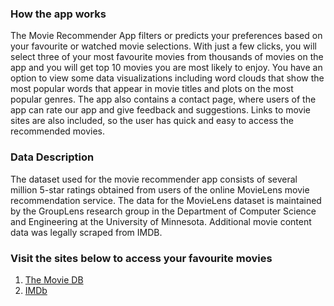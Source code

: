  ### How the app works
 
The Movie Recommender App filters or predicts your preferences based on your favourite or watched movie selections. With just a few clicks, you will select three of your most favourite movies from thousands of movies on the app and you will get top 10 movies you are most likely to enjoy.
You have an option to view some data visualizations including word clouds that show the most popular words that appear in movie titles and plots on the most popular genres.
The app also contains a contact page, where users of the app can rate our app and give feedback and suggestions. Links to movie sites are also included, so the user has quick and easy to access the recommended movies.
 
 ### Data Description 
 
The dataset used for the movie recommender app consists of several million 5-star ratings obtained from users of the online MovieLens movie recommendation service. 
The data for the MovieLens dataset is maintained by the GroupLens research group in the Department of Computer Science and Engineering at the University of Minnesota. 
Additional movie content data was legally scraped from IMDB.
 
 ### Visit the sites below to access your favourite movies
 
 1. [The Movie DB](https://www.themoviedb.org/)
 2. [IMDb](https://www.imdb.com/)